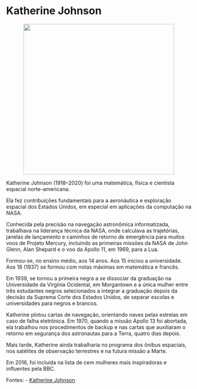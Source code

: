 # Katherine Johnson

<p  align="center">
<img  src="https://pt.wikipedia.org/wiki/Ficheiro:Katherine_Johnson_in_2008.jpg"  heigth="570"  width="410"/>
<p/>

Katherine Johnson (1918–2020) foi uma matemática, física e cientista espacial norte-americana.

Ela fez contribuições fundamentais para a aeronáutica e exploração espacial dos Estados Unidos, em especial em aplicações da computação na NASA. 

Conhecida pela precisão na navegação astronômica informatizada, trabalhava na liderança técnica da NASA, onde calculava as trajetórias, janelas de lançamento e caminhos de retorno de emergência para muitos voos de Projeto Mercury, incluindo as primeiras missões da NASA de John Glenn, Alan Shepard e o voo da Apollo 11, em 1969, para a Lua.

Formou-se, no ensino médio, aos 14 anos. Aos 15 iniciou a universidade. Aos 18 (1937) se formou com notas máximas em matemática e francês.

Em 1939, se tornou a primeira negra a se dissociar da graduação na Universidade da Virgínia Ocidental, em Morgantown e a única mulher entre três estudantes negros selecionados a integrar a graduação depois da decisão da Suprema Corte dos Estados Unidos, de separar escolas e universidades para negros e brancos. 

Katherine plotou cartas de navegação, orientando naves pelas estrelas em caso de falha eletrônica. Em 1970, quando a missão Apollo 13 foi abortada, ela trabalhou nos procedimentos de backup e nas cartas que auxiliaram o retorno em segurança dos astronautas para a Terra, quatro dias depois. 

Mais tarde, Katherine ainda trabalharia no programa dos ônibus espaciais, nos satélites de observação terrestres e na futura missão a Marte. 

Em 2016, foi incluída na lista de cem mulheres mais inspiradoras e influentes pela BBC.

Fontes:
	- [Katherine Johnson](https://pt.wikipedia.org/wiki/Katherine_Johnson)
